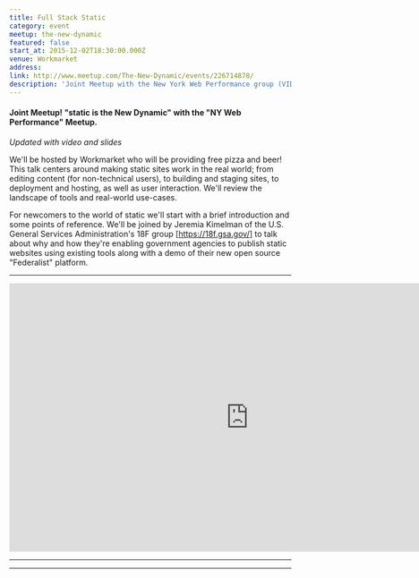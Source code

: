 ```yaml
---
title: Full Stack Static
category: event
meetup: the-new-dynamic
featured: false
start_at: 2015-12-02T18:30:00.000Z
venue: Workmarket
address:
link: http://www.meetup.com/The-New-Dynamic/events/226714878/
description: 'Joint Meetup with the New York Web Performance group (VIDEO, SLIDES)'
---
```

#### Joint Meetup! "static is the New Dynamic" with the "NY Web Performance" Meetup.

_Updated with video and slides_

We'll be hosted by Workmarket who will be providing free pizza and beer! This talk centers around making static sites work in the real world; from editing content (for non-technical users), to building and staging sites, to deployment and hosting, as well as user interaction. We'll review the landscape of tools and real-world use-cases.

For newcomers to the world of static we'll start with a brief introduction and some points of reference. We'll be joined by Jeremia Kimelman of the U.S. General Services Administration's 18F group [https://18f.gsa.gov/] to talk about why and how they're enabling government agencies to publish static websites using existing tools along with a demo of their new open source "Federalist" platform.

---

<div class="embed-container">
  <iframe width="853" height="480" src="https://www.youtube-nocookie.com/embed/cTjw-QUpoVs?showinfo=0" frameborder="0" allowfullscreen></iframe>
</div>

---

<div class="embed-container">
<script async class="speakerdeck-embed" data-id="c7e06f0e7ea448beaf0a2acf0615529f" data-ratio="1.34031413612565" src="//speakerdeck.com/assets/embed.js"></script>
</div>

---

<div class="embed-container">
<script async class="speakerdeck-embed" data-id="c1b6ba8abcae4c48bac22de27400363b" data-ratio="1.77777777777778" src="//speakerdeck.com/assets/embed.js"></script>
</div>